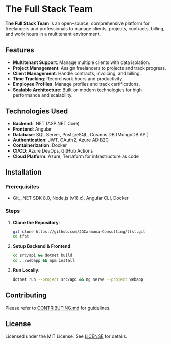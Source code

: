 
# The Full Stack Team

**The Full Stack Team** is an open-source, comprehensive platform for freelancers and professionals to manage clients, projects, contracts, billing, and work hours in a multitenant environment.

## Features

- **Multitenant Support**: Manage multiple clients with data isolation.
- **Project Management**: Assign freelancers to projects and track progress.
- **Client Management**: Handle contracts, invoicing, and billing.
- **Time Tracking**: Record work hours and productivity.
- **Employee Profiles**: Manage profiles and track certifications.
- **Scalable Architecture**: Built on modern technologies for high performance and scalability.

## Technologies Used

- **Backend**: .NET (ASP.NET Core)
- **Frontend**: Angular
- **Database**: SQL Server, PostgreSQL, Cosmos DB (MongoDB API)
- **Authentication**: JWT, OAuth2, Azure AD B2C
- **Containerization**: Docker
- **CI/CD**: Azure DevOps, GitHub Actions
- **Cloud Platform**: Azure, Terraform for infrastructure as code

## Installation

### Prerequisites
- Git, .NET SDK 8.0, Node.js (v18.x), Angular CLI, Docker

### Steps
1. **Clone the Repository**:
   ```bash
   git clone https://github.com/JGCarmona-Consulting/tfst.git
   cd tfst
   ```
2. **Setup Backend & Frontend**:
   ```bash
   cd src/api && dotnet build
   cd ../webapp && npm install
   ```
3. **Run Locally**:
   ```bash
   dotnet run --project src/api && ng serve --project webapp
   ```

## Contributing

Please refer to [CONTRIBUTING.md](CONTRIBUTING.md) for guidelines.

## License
Licensed under the MIT License. See [LICENSE](LICENSE) for details.
